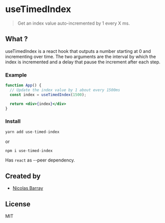 # useTimedIndex

> Get an index value auto-incremented by 1 every X ms.

## What ?

useTimedIndex is a react hook that outputs a number starting at 0 and
incrementing over time. The two arguments are the interval by which the
index is incremented and a delay that pause the increment after each step.

### Example

```jsx
function App() {
  // Update the index value by 1 about every 1500ms
  const index = useTimedIndex(1500);

  return <div>{index}</div>
}
```

### Install

```javascript
yarn add use-timed-index
```

or

```javascript
npm i use-timed-index
```

Has `react` as --peer dependency.

## Created by

- [Nicolas Barray](https://github.com/nicobarray)

## License

MIT

